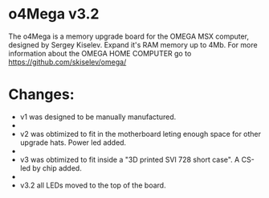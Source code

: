 # o4Mega v3.2
The o4Mega is a memory upgrade board for the OMEGA MSX computer, designed by Sergey Kiselev.
Expand it's RAM memory up to 4Mb. 
For more information about the OMEGA HOME COMPUTER go to https://github.com/skiselev/omega/

# Changes:
- v1 was designed to be manually manufactured.
- 
- v2 was obtimized to fit in the motherboard leting enough space for other upgrade hats. Power led added.
-
- v3 was obtimized to fit inside a "3D printed SVI 728 short case". A CS-led by chip added.
-
- v3.2 all LEDs moved to the top of the board.

